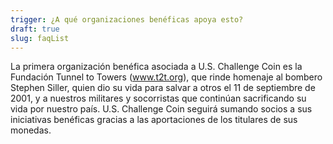 ```yaml
---
trigger: ¿A qué organizaciones benéficas apoya esto?
draft: true
slug: faqList
---
```


La primera organización benéfica asociada a U.S. Challenge Coin es la Fundación Tunnel to Towers (www.t2t.org), que rinde homenaje al bombero Stephen Siller, quien dio su vida para salvar a otros el 11 de septiembre de 2001, y a nuestros militares y socorristas que continúan sacrificando su vida por nuestro país. U.S. Challenge Coin seguirá sumando socios a sus iniciativas benéficas gracias a las aportaciones de los titulares de sus monedas.